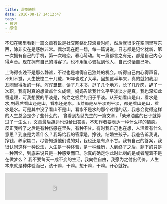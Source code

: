 ```yaml
---
title: 深夜随想
date: 2016-08-17 14:12:47
tags:
- 日记
- 感悟
---
```

   不知在哪里看到一篇文章有说是社交网络比较浪费时间，然后就很少在空间里写东西，除非实在是感触非常。偶尔现在翻一翻，每一篇说说，日志都是记忆犹新，第一次拥有自己的手机，第一次暗恋，春心萌动。每一篇都言之有无，都是自己内心得声音。现在拥有自己的博客了。也不用担心骚扰到他人，自己说话自己听。
<!--more-->
  上海得夜晚不是那么静谧，不过也是难得自己独处的机会。听得自己内心得声音。不知不觉，人生恍惚二十几载，16年也过了大半。回想这半年来，真的就如我朋友圈里得发的一样。浑浑噩噩，读了几本书，逛了几个地方，长了几斤肉，辞了一次职。我有时真的想做点什么成绩。妈妈告诉我什么平平淡淡才是真。我也深知此番道理，可我想要的平淡是，绚烂之极后的归于平淡。从开始看山是山，看水是水,到最后看山还是山，看水还是水。虽然都是从平淡到平淡，都是看山是山，看水是水。可是其中没了看山不是山，看水不是水的那个过程的话，我总会觉得这样的人生总会是少了些什么的。
    曾看到胡适先生的一篇文章，「柴米油盐的日子就算过了一生么」，文章最后胡适也没给出答案，不知作者要表达一种什么样的情感。反正我听了之后是有种伤感在里头，有种不甘。有时我自己也在想，人活着有什么意思？到底是为着什么？我妈给我的答案是。挣钱，结婚生孩子。我爸告诉我说，挣钱，养家糊口。尽管知道他们说的对，我也还是有点不甘。我有自己的答案，我很认同这样一种说法，人生是一种体验，是一种经历，人到终了之后，剩下的只是一种回忆，到底来说只是一种感受而已。你真的确定你此时此刻的是或者醒着不是在做梦么？
我不要每天一成不变的生活，我向往自由，我愿为之付出代价。人生本来就是种体验而已，该干嘛，干嘛。想干嘛，干嘛。开心就好。
<iframe frameborder="no" border="0" marginwidth="0" marginheight="0" width=330 height=86 src="http://music.163.com/outchain/player?type=3&id=13911061&auto=0&height=66"></iframe>
